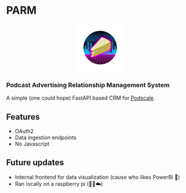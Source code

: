 # PARM 
<div align="center">
<img src="assets/logo.png" width="128" height="128">
</div>

### Podcast Advertising Relationship Management System

A simple (one could hope) FastAPI based CRM for [Podscale](https://podscalemedia.com/).

## Features

- OAuth2
- Data ingestion endpoints
- No Javascript

## Future updates

- Internal frontend for data visualization (cause who likes PowerBI 🤮)
- Ran locally on a raspberry pi (🙅‍♂️☁️)